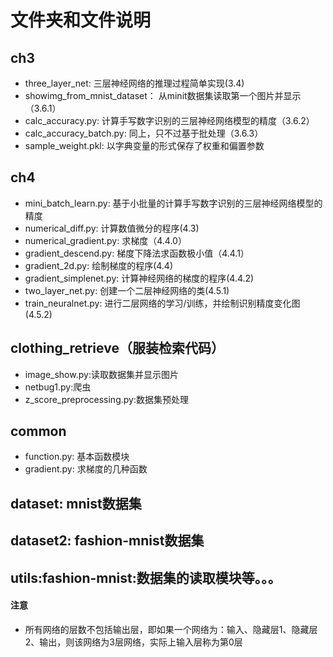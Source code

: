 # 文件夹和文件说明
## ch3
- three_layer_net: 三层神经网络的推理过程简单实现(3.4)
- showimg_from_mnist_dataset： 从minit数据集读取第一个图片并显示（3.6.1）
- calc_accuracy.py: 计算手写数字识别的三层神经网络模型的精度（3.6.2）
- calc_accuracy_batch.py: 同上，只不过基于批处理（3.6.3）
- sample_weight.pkl: 以字典变量的形式保存了权重和偏置参数

## ch4
- mini_batch_learn.py: 基于小批量的计算手写数字识别的三层神经网络模型的精度
- numerical_diff.py: 计算数值微分的程序(4.3)
- numerical_gradient.py: 求梯度（4.4.0）
- gradient_descend.py: 梯度下降法求函数极小值（4.4.1）
- gradient_2d.py: 绘制梯度的程序(4.4)
- gradient_simplenet.py: 计算神经网络的梯度的程序(4.4.2)
- two_layer_net.py: 创建一个二层神经网络的类(4.5.1) 
- train_neuralnet.py: 进行二层网络的学习/训练，并绘制识别精度变化图(4.5.2)

## clothing_retrieve（服装检索代码）
- image_show.py:读取数据集并显示图片
- netbug1.py:爬虫
- z_score_preprocessing.py:数据集预处理

## common
- function.py: 基本函数模块
- gradient.py: 求梯度的几种函数

## dataset: mnist数据集
## dataset2: fashion-mnist数据集
## utils:fashion-mnist:数据集的读取模块等。。。

#### 注意
- 所有网络的层数不包括输出层，即如果一个网络为：输入、隐藏层1、隐藏层2、输出，则该网络为3层网络，实际上输入层称为第0层